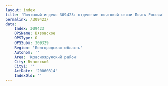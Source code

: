 ```yaml
---
layout: index
title: 'Почтовый индекс 309423: отделение почтовой связи Почты России'
permalink: /309423/
data:
    Index: 309423
    OPSName: Вязовское
    OPSType: О
    OPSSubm: 309329
    Region: 'Белгородская область'
    Autonom: ''
    Area: 'Краснояружский район'
    City: Вязовской
    City1: ''
    ActDate: '20060814'
    IndexOld: ''
---
```

